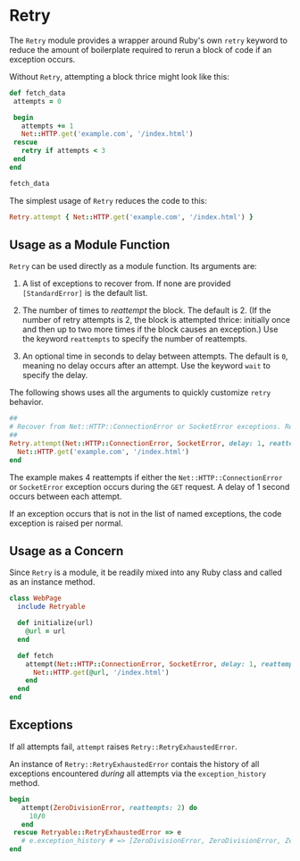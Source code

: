 Retry
===

The `Retry` module provides a wrapper around Ruby's own `retry` keyword to
reduce the amount of boilerplate required to rerun a block of code if
an exception occurs.

Without `Retry`, attempting a block thrice might look like this:

```ruby
def fetch_data
 attempts = 0

 begin
   attempts += 1
   Net::HTTP.get('example.com', '/index.html')
 rescue
   retry if attempts < 3
 end
end

fetch_data
```

The simplest usage of `Retry` reduces the code to this:

```ruby
Retry.attempt { Net::HTTP.get('example.com', '/index.html') }
```

Usage as a Module Function
-----

`Retry` can be used directly as a module function. Its arguments are:

1. A list of exceptions to recover from. If none are provided `[StandardError]`
   is the default list.

2. The number of times to _reattempt_ the block. The default is 2. (If the
   number of retry attempts is 2, the block is attempted thrice: initially once
   and then up to two more times if the block causes an exception.) Use the
   keyword `reattempts` to specify the number of reattempts.

3. An optional time in seconds to delay between attempts. The default is `0`, meaning
   no delay occurs after an attempt. Use the keyword `wait` to specify the delay.

The following shows uses all the arguments to quickly customize `retry` behavior.

```ruby
##
# Recover from Net::HTTP::ConnectionError or SocketError exceptions. Retry twice.
##
Retry.attempt(Net::HTTP::ConnectionError, SocketError, delay: 1, reattempts: 4) do
  Net::HTTP.get('example.com', '/index.html')
end
```

The example makes 4 reattempts if either the
`Net::HTTP::ConnectionError` or `SocketError` exception occurs during the `GET`
request. A delay of 1 second occurs between each attempt.

If an exception occurs that is not in the list of named exceptions,
the code exception is raised per normal.

Usage as a Concern
-----

Since `Retry` is a module, it be readily mixed into any Ruby class and called
as an instance method.

```ruby
class WebPage
  include Retryable

  def initialize(url)
    @url = url
  end

  def fetch
    attempt(Net::HTTP::ConnectionError, SocketError, delay: 1, reattempts: 4) do
      Net::HTTP.get(@url, '/index.html')
    end
  end
end
```

Exceptions
----

If all attempts fail, `attempt` raises `Retry::RetryExhaustedError`.

An instance of `Retry::RetryExhaustedError` contais the history of all
exceptions encountered _during_ all attempts via the `exception_history` method.

```ruby
begin
   attempt(ZeroDivisionError, reattempts: 2) do
     10/0
   end
 rescue Retryable::RetryExhaustedError => e
   # e.exception_history # => [ZeroDivisionError, ZeroDivisionError, ZeroDivisionError]
end
```
